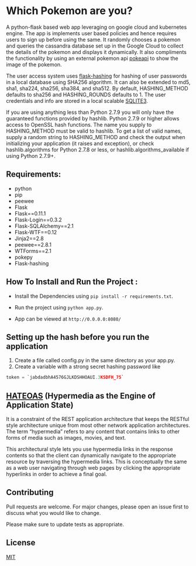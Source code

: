 # Which Pokemon are you?
A python-flask based web app leveraging on google cloud and kubernetes engine. The app is implements user based policies and hence requires users to sign up before using the same. It randomly chooses a pokemon and queries the cassandra database set up in the Google Cloud to collect the details of the pokemon and displays it dynamically. It also compliments the functionality by using an external pokemon api [pokeapi](https://pokeapi.co/) to show the image of the pokemon. 

The user access system uses [flask-hashing](https://flask-hashing.readthedocs.io/en/latest/) for hashing of user passwords in a local database using SHA256 algorithm. It can also be extended to md5, sha1, sha224, sha256, sha384, and sha512. By default, HASHING_METHOD defaults to sha256 and HASHING_ROUNDS defaults to 1. The user credentials and info are stored in a local scalable [SQLITE3](https://docs.python.org/2/library/sqlite3.html).

If you are using anything less than Python 2.7.9 you will only have the guaranteed functions provided by hashlib. Python 2.7.9 or higher allows access to OpenSSL hash functions. The name you supply to HASHING_METHOD must be valid to hashlib. To get a list of valid names, supply a random string to HASHING_METHOD and check the output when initializing your application (it raises and exception), or check hashlib.algorithms for Python 2.7.8 or less, or hashlib.algorithms_available if using Python 2.7.9+.


## Requirements:

* python
* pip
* peewee
* Flask
* Flask==0.11.1
* Flask-Login==0.3.2
* Flask-SQLAlchemy==2.1
* Flask-WTF==0.12
* Jinja2==2.8
* peewee==2.8.1
* WTForms==2.1
* pokepy
* Flask-hashing

## How To Install and Run the Project :


* Install the Dependencies using `pip install -r requirements.txt`.

* Run the project using `python app.py`.

* App can be viewed at `http://0.0.0.0:8080/`

## Setting up the hash before you run the application

1. Create a file called config.py in the same directory as your app.py.
2. Create a variable with a strong secret hashing password like 
```python
token = `jabdadbhA4576GJLKDSHHOAUI.3KSDFH_75`
```

## [HATEOAS](https://flask-hashing.readthedocs.io/en/latest/) (Hypermedia as the Engine of Application State) 
It is a constraint of the REST application architecture that keeps the RESTful style architecture unique from most other network application architectures. The term “hypermedia” refers to any content that contains links to other forms of media such as images, movies, and text.

This architectural style lets you use hypermedia links in the response contents so that the client can dynamically navigate to the appropriate resource by traversing the hypermedia links. This is conceptually the same as a web user navigating through web pages by clicking the appropriate hyperlinks in order to achieve a final goal.

## Contributing

Pull requests are welcome. For major changes, please open an issue first to discuss what you would like to change.

Please make sure to update tests as appropriate.

## License
[MIT](https://choosealicense.com/licenses/mit/)